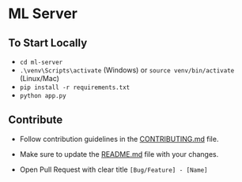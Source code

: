# ML Server

## To Start Locally

- `cd ml-server`
- `.\venv\Scripts\activate` (Windows) or `source venv/bin/activate` (Linux/Mac)
- `pip install -r requirements.txt`
- `python app.py`

## Contribute

- Follow contribution guidelines in the [CONTRIBUTING.md](CONTRIBUTING.md) file.

- Make sure to update the [README.md](README.md) file with your changes.

- Open Pull Request with clear title `[Bug/Feature] - [Name]`
